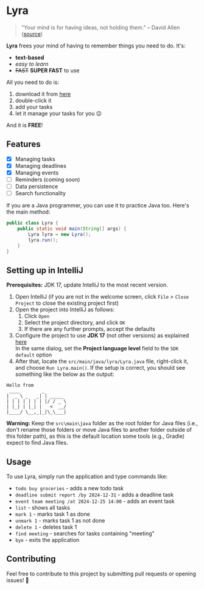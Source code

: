 # Lyra

> "Your mind is for having ideas, not holding them." – David Allen ([source](https://gettingthingsdone.com/))

**Lyra** frees your mind of having to remember things you need to do. It's:

- **text-based**
- *easy to learn*
- ~~FAST~~ **SUPER FAST** to use

All you need to do is:

1. download it from [here](https://github.com/yourusername/ip/releases)
2. double-click it
3. add your tasks
4. let it manage your tasks for you 😉

And it is **FREE**!

## Features

- [x] Managing tasks
- [x] Managing deadlines
- [x] Managing events
- [ ] Reminders (coming soon)
- [ ] Data persistence
- [ ] Search functionality

If you are a Java programmer, you can use it to practice Java too. Here's the main method:

```java
public class Lyra {
    public static void main(String[] args) {
        Lyra lyra = new Lyra();
        lyra.run();
    }
}
```

## Setting up in IntelliJ

**Prerequisites:** JDK 17, update IntelliJ to the most recent version.

1. Open IntelliJ (if you are not in the welcome screen, click `File` > `Close Project` to close the existing project first)
2. Open the project into IntelliJ as follows:
   1. Click `Open`
   1. Select the project directory, and click `OK`
   1. If there are any further prompts, accept the defaults
3. Configure the project to use **JDK 17** (not other versions) as explained [here](https://jetbrains.com/help/idea/sdk.html#set-up-jdk)<br>
   In the same dialog, set the **Project language level** field to the `SDK default` option
4. After that, locate the `src/main/java/lyra/Lyra.java` file, right-click it, and choose `Run Lyra.main()`. If the setup is correct, you should see something like the below as the output:

```
Hello from
 ____        _        
|  _ \ _   _| | _____ 
| | | | | | | |/ / _ \
| |_| | |_| |   <  __/
|____/ \__,_|_|\_\___|
```

**Warning:** Keep the `src\main\java` folder as the root folder for Java files (i.e., don't rename those folders or move Java files to another folder outside of this folder path), as this is the default location some tools (e.g., Gradle) expect to find Java files.

## Usage

To use Lyra, simply run the application and type commands like:

- `todo buy groceries` - adds a new todo task
- `deadline submit report /by 2024-12-31` - adds a deadline task
- `event team meeting /at 2024-12-25 14:00` - adds an event task
- `list` - shows all tasks
- `mark 1` - marks task 1 as done
- `unmark 1` - marks task 1 as not done
- `delete 1` - deletes task 1
- `find meeting` - searches for tasks containing "meeting"
- `bye` - exits the application

## Contributing

Feel free to contribute to this project by submitting pull requests or opening issues! 🚀
